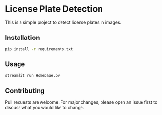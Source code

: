 # License Plate Detection

This is a simple project to detect license plates in images.

## Installation

```bash
pip install -r requirements.txt
```

## Usage

```bash
streamlit run Homepage.py
```

## Contributing

Pull requests are welcome. For major changes, please open an issue first to discuss what you would like to change.
